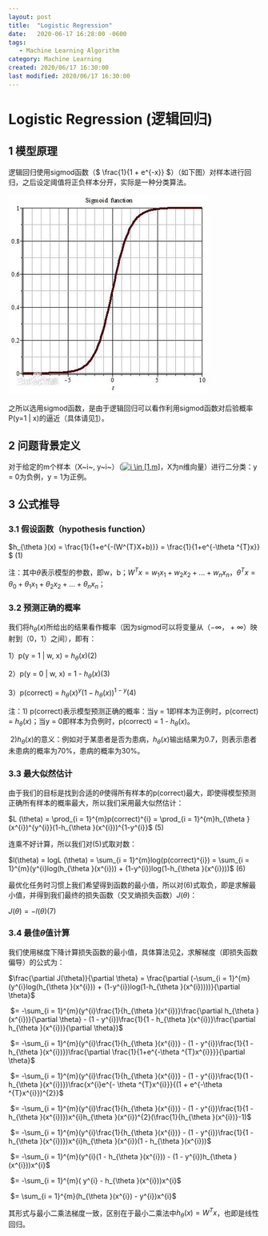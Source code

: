 ```yaml
---
layout: post
title:  "Logistic Regression"
date:   2020-06-17 16:28:00 -0600
tags:
   - Machine Learning Algorithm
category: Machine Learning
created: 2020/06/17 16:30:00
last modified: 2020/06/17 16:30:00
---
```


#  Logistic Regression (逻辑回归)

## 1 模型原理

逻辑回归使用sigmod函数（$ \frac{1}{1 + e^{-x}} $）（如下图）对样本进行回归，之后设定阈值将正负样本分开，实际是一种分类算法。

<img src="https://github.com/shl5133/shl5133.github.io/blob/master/_posts/sigmod%20function.jpg" style="width:150px height:250px" />

之所以选用sigmod函数，是由于逻辑回归可以看作利用sigmod函数对后验概率P(y=1 | x)的逼近（具体请见[1](https://blog.csdn.net/qq_19645269/article/details/79551576)）。

## 2 问题背景定义

对于给定的m个样本（X~i~, y~i~）（<a href="https://www.codecogs.com/eqnedit.php?latex=i&space;\in&space;[1,m]" target="_blank"><img src="https://latex.codecogs.com/gif.latex?i&space;\in&space;[1,m]" title="i \in [1,m]" /></a>，X为n维向量）进行二分类：y = 0为负例，y = 1为正例。

## 3 公式推导

### 3.1 假设函数（hypothesis function）

$h_{\theta }(x) = \frac{1}{1+e^{-(W^{T}X+b)}} = \frac{1}{1+e^{-\theta ^{T}x}}​$ 	          (1)

注：其中$\theta$表示模型的参数，即w，b；$W^{T}x = w_{1}x_{1} + w_{2}x_{2} + ... + w_{n}x_{n}$，$\theta^{T}x = \theta_{0} + \theta_{1}x_{1} + \theta_{2}x_{2} + ... + \theta_{n}x_{n}$；

### 3.2 预测正确的概率

我们将$h_{\theta }(x)$所给出的结果看作概率（因为sigmod可以将变量从（$-\infty，+\infty$）映射到（0，1）之间），即有：

1）p(y = 1 | w, x) = $h_{\theta }(x)​$	        	   (2)

2）p(y = 0 | w, x) = 1 - $h_{\theta }(x)​$	   	   (3)

3）p(correct) = $h_{\theta }(x)^{y}(1-h_{\theta }(x))^{1-y}​$       (4)

注：1) p(correct)表示模型预测正确的概率：当y = 1即样本为正例时，p(correct) = $h_{\theta }(x)$；当y = 0即样本为负例时，p(correct) = 1 - $h_{\theta }(x)$。

​       2)$h_{\theta }(x)$的意义：例如对于某患者是否为患病，$h_{\theta }(x)$输出结果为0.7，则表示患者未患病的概率为70%，患病的概率为30%。

### 3.3 最大似然估计

由于我们的目标是找到合适的$\theta$使得所有样本的p(correct)最大，即使得模型预测正确所有样本的概率最大，所以我们采用最大似然估计：

$L (\theta) = \prod_{i = 1}^{m}p(correct)^{i} = \prod_{i = 1}^{m}h_{\theta }(x^{i})^{y^{i}}(1-h_{\theta }(x^{i}))^{1-y^{i}}$							    (5)

连乘不好计算，所以我们对(5)式取对数：

$l(\theta) = logL (\theta) = \sum_{i = 1}^{m}log(p(correct)^{i}) = \sum_{i = 1}^{m}(y^{i}log(h_{\theta }(x^{i})) + (1-y^{i})log(1-h_{\theta }(x^{i})))​$	(6)

最优化任务时习惯上我们希望得到函数的最小值，所以对(6)式取负，即是求解最小值，并得到我们最终的损失函数（交叉熵损失函数）$J(\theta)​$：

$J(\theta) = -l(\theta)​$	            			 (7)

### 3.4 最佳$\theta$值计算

我们使用梯度下降计算损失函数的最小值，具体算法见[2](https://en.wikipedia.org/wiki/Gradient_descent)，求解梯度（即损失函数偏导）的公式为：

$\frac{\partial J(\theta)}{\partial \theta} = \frac{\partial (-\sum_{i = 1}^{m}(y^{i}log(h_{\theta }(x^{i})) + (1-y^{i})log(1-h_{\theta }(x^{i}))))}{\partial \theta}​$

​         $= -\sum_{i = 1}^{m}(y^{i}\frac{1}{h_{\theta }(x^{i})}\frac{\partial h_{\theta }(x^{i})}{\partial \theta} - (1 - y^{i})\frac{1}{1 - h_{\theta }(x^{i})}\frac{\partial h_{\theta }(x^{i})}{\partial \theta})​$

​         $= -\sum_{i = 1}^{m}(y^{i}\frac{1}{h_{\theta }(x^{i})} - (1 - y^{i})\frac{1}{1 - h_{\theta }(x^{i})})\frac{\partial \frac{1}{1+e^{-\theta ^{T}x^{i}}}}{\partial \theta}​$

​         $= -\sum_{i = 1}^{m}(y^{i}\frac{1}{h_{\theta }(x^{i})} - (1 - y^{i})\frac{1}{1 - h_{\theta }(x^{i})})\frac{x^{i}e^{- \theta ^{T}x^{i}}}{(1 + e^{-\theta ^{T}x^{i}})^{2}}​$

​         $= -\sum_{i = 1}^{m}(y^{i}\frac{1}{h_{\theta }(x^{i})} - (1 - y^{i})\frac{1}{1 - h_{\theta }(x^{i})})x^{i}h_{\theta }(x^{i})^{2}(\frac{1}{h_{\theta }(x^{i})}-1)$

​        $= -\sum_{i = 1}^{m}(y^{i}\frac{1}{h_{\theta }(x^{i})} - (1 - y^{i})\frac{1}{1 - h_{\theta }(x^{i})})x^{i}h_{\theta }(x^{i})(1 - h_{\theta }(x^{i}))$

​        $= -\sum_{i = 1}^{m}(y^{i}(1 - h_{\theta }(x^{i})) - (1 - y^{i})h_{\theta }(x^{i}))x^{i}$

​        $= -\sum_{i = 1}^{m}( y^{i} - h_{\theta }(x^{i}))x^{i}​$

​        $= \sum_{i = 1}^{m}(h_{\theta }(x^{i}) - y^{i})x^{i}​$

其形式与最小二乘法梯度一致，区别在于最小二乘法中$h_{\theta }(x) = W^{T}x​$，也即是线性回归。
